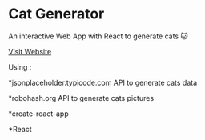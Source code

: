# Cat Generator

An interactive Web App with React to generate cats 🐱

[Visit Website](https://truhcaz.github.io/cat-generator/)

Using :

*jsonplaceholder.typicode.com API to generate cats data

*robohash.org API to generate cats pictures

*create-react-app

*React
